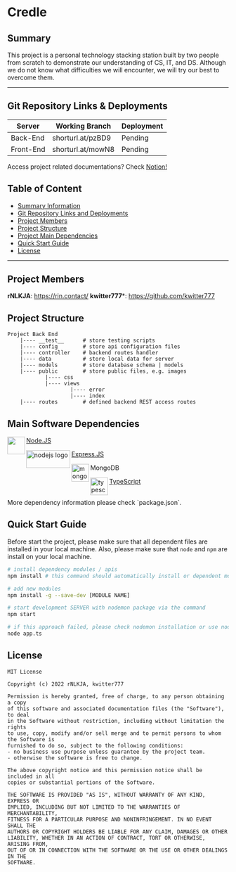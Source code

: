 # Credle

## Summary

This project is a personal technology stacking station built by two people from scratch to demonstrate our understanding of CS, IT, and DS. Although we do not know what difficulties we will encounter, we will try our best to overcome them.

---

## Git Repository Links & Deployments

| Server | Working Branch | Deployment |
| ---- | ---- | ---- |
| Back-End | shorturl.at/pzBD9 | Pending |
| Front-End | shorturl.at/mowN8 | Pending |

Access project related documentations? Check [Notion!](shorturl.at/qBIJL)

## Table of Content
- [Summary Information](#summary)
- [Git Repository Links and Deployments](#git-repository-links-and-deployments)
- [Project Members](#project-members)
- [Project Structure](#project-structure)
- [Project Main Dependencies](#project-main-depedencies)
- [Quick Start Guide](#quick-start-guide)
- [License](#license)

---

## Project Members
**rNLKJA**: https://rin.contact/
**kwitter777***: https://github.com/kwitter777

## Project Structure
```
Project Back End
    |---- __test__      # store testing scripts
    |---- config        # store api configuration files
    |---- controller    # backend routes handler
    |---- data          # store local data for server
    |---- models        # store database schema | models
    |---- public        # store public files, e.g. images
            |---- css
            |---- views 
                    |---- error 
                    |---- index
    |---- routes        # defined backend REST access routes      
```

## Main Software Dependencies
<img src="https://d2eip9sf3oo6c2.cloudfront.net/tags/images/000/000/256/square_480/nodejslogo.png" width=40 height=40 align='left'> [Node.JS](https://nodejs.org/zh-cn/) 

<img src="https://encrypted-tbn0.gstatic.com/images?q=tbn:ANd9GcQC3K-0hD8O4jYTq08n2QRjl5JCQaiVMXB5vHlxmDIfRE5e-vbD1bGg5GB5trDgEar29OU&usqp=CAU" alt="nodejs logo" width=100 height=40 align='left'> [Express.JS](https://expressjs.com/zh-cn/) 

<img src="https://encrypted-tbn0.gstatic.com/images?q=tbn:ANd9GcSKqvvX_EDD6iSTNVOiisKFTnn1UbWaMlSkp9hkGCk0bCI5loN1X90PaF50415A1S_uAhE&usqp=CAU" alt="mongodb logo" width=40 height=40 align='left'> MongoDB 


<img src="https://upload.wikimedia.org/wikipedia/commons/thumb/4/4c/Typescript_logo_2020.svg/1200px-Typescript_logo_2020.svg.png" alt="typescript logo" width=40 height=40 align='left'> [TypeScript](https://www.typescriptlang.org/)

<br />
More dependency information please check `package.json`.

## Quick Start Guide
Before start the project, please make sure that all dependent files are installed in your local machine. Also, please make sure that `node` and `npm` are install on your local machine.

``` bash
# install dependency modules / apis
npm install # this command should automatically install or dependent modules based on package.json

# add new modules
npm install -g --save-dev [MODULE NAME]

# start development SERVER with nodemon package via the command
npm start

# if this approach failed, please check nodemon installation or use node instead
node app.ts
```

## License
```
MIT License

Copyright (c) 2022 rNLKJA, kwitter777

Permission is hereby granted, free of charge, to any person obtaining a copy
of this software and associated documentation files (the "Software"), to deal
in the Software without restriction, including without limitation the rights
to use, copy, modify and/or sell merge and to permit persons to whom the Software is
furnished to do so, subject to the following conditions:
- no business use purpose unless guarantee by the project team.
- otherwise the software is free to change.

The above copyright notice and this permission notice shall be included in all
copies or substantial portions of the Software.

THE SOFTWARE IS PROVIDED "AS IS", WITHOUT WARRANTY OF ANY KIND, EXPRESS OR
IMPLIED, INCLUDING BUT NOT LIMITED TO THE WARRANTIES OF MERCHANTABILITY,
FITNESS FOR A PARTICULAR PURPOSE AND NONINFRINGEMENT. IN NO EVENT SHALL THE
AUTHORS OR COPYRIGHT HOLDERS BE LIABLE FOR ANY CLAIM, DAMAGES OR OTHER
LIABILITY, WHETHER IN AN ACTION OF CONTRACT, TORT OR OTHERWISE, ARISING FROM,
OUT OF OR IN CONNECTION WITH THE SOFTWARE OR THE USE OR OTHER DEALINGS IN THE
SOFTWARE.
```
